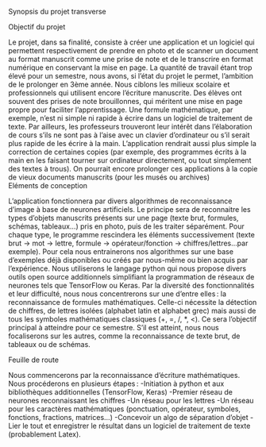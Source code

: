 Synopsis du projet transverse 
 
Objectif du projet 
 
Le projet, dans sa finalité, consiste à créer une application et un logiciel qui permettent respectivement de prendre en photo et de scanner un document au format manuscrit comme une prise de note et de le transcrire en format numérique en conservant la mise en page. La quantité de travail étant trop élevé pour un semestre, nous avons, si l’état du projet le permet, l’ambition de le prolonger en 3ème année. 
Nous ciblons les milieux scolaire et professionnels qui utilisent encore l’écriture manuscrite. Des élèves ont souvent des prises de note brouillonnes, qui méritent une mise en page propre pour faciliter l’apprentissage. Une formule mathématique, par exemple, n’est ni simple ni rapide à écrire dans un logiciel de traitement de texte. Par ailleurs, les professeurs trouveront leur intérêt dans l’élaboration de cours s’ils ne sont pas à l’aise avec un clavier d’ordinateur ou s’il serait plus rapide de les écrire à la main. L’application rendrait aussi plus simple la correction de certaines copies (par exemple, des programmes écrits à la main en les faisant tourner sur ordinateur directement, ou tout simplement des textes à trous). On pourrait encore prolonger ces applications à la copie de vieux documents manuscrits (pour les musés ou archives)  
Eléments de conception 
 
L’application fonctionnera par divers algorithmes de reconnaissance d’image à base de neurones artificiels. Le principe sera de reconnaitre les types d’objets manuscrits présents sur une page (texte brut, formules, schémas, tableaux…) pris en photo, puis de les traiter séparément. Pour chaque type, le programme rescindera les éléments successivement (texte brut 
→
 mot 
→
 lettre, formule 
→
 opérateur/fonction 
→
 chiffres/lettres…par exemple). Pour cela nous entrainerons nos algorithmes sur une base d’exemples déjà disponibles ou créés par nous-même ou bien acquis par l’expérience. Nous utiliserons le langage python qui nous propose divers outils open source additionnels simplifiant la programmation de réseaux de neurones tels que TensorFlow ou Keras. 
Par la diversité des fonctionnalités et leur difficulté, nous nous concentrerons sur une d’entre elles : la reconnaissance de formules mathématiques. Celle-ci nécessite la détection de chiffres, de lettres isolées (alphabet latin et alphabet grec) mais aussi de tous les symboles mathématiques classiques (+, =, /, *, <). Ce sera l’objectif principal à atteindre pour ce semestre. S’il est atteint, nous nous focaliserons sur les autres, comme la reconnaissance de texte brut, de tableaux ou de schémas. 
 
 
 
 
 
Feuille de route 
 
Nous commencerons par la reconnaissance d’écriture mathématiques. Nous procéderons en plusieurs étapes : 
-Initiation à python et aux bibliothèques additionnelles (TensorFlow, Keras) 
-Premier réseau de neurones reconnaissant les chiffres 
-Un réseau pour les lettres 
-Un réseau pour les caractères mathématiques (ponctuation, opérateur, symboles, fonctions, fractions, matrices…) 
-Concevoir un algo de séparation d’objet 
-Lier le tout et enregistrer le résultat dans un logiciel de traitement de texte (probablement Latex). 
 

